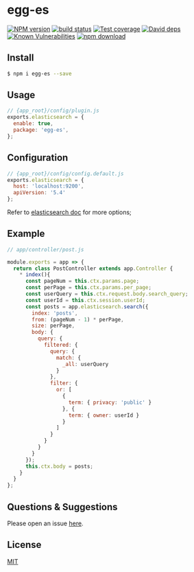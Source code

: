 # egg-es

[![NPM version][npm-image]][npm-url]
[![build status][travis-image]][travis-url]
[![Test coverage][codecov-image]][codecov-url]
[![David deps][david-image]][david-url]
[![Known Vulnerabilities][snyk-image]][snyk-url]
[![npm download][download-image]][download-url]

[npm-image]: https://img.shields.io/npm/v/egg-es.svg?style=flat-square
[npm-url]: https://npmjs.org/package/egg-es
[travis-image]: https://img.shields.io/travis/eggjs/egg-es.svg?style=flat-square
[travis-url]: https://travis-ci.org/eggjs/egg-es
[codecov-image]: https://img.shields.io/codecov/c/github/eggjs/egg-es.svg?style=flat-square
[codecov-url]: https://codecov.io/github/eggjs/egg-es?branch=master
[david-image]: https://img.shields.io/david/eggjs/egg-es.svg?style=flat-square
[david-url]: https://david-dm.org/eggjs/egg-es
[snyk-image]: https://snyk.io/test/npm/egg-es/badge.svg?style=flat-square
[snyk-url]: https://snyk.io/test/npm/egg-es
[download-image]: https://img.shields.io/npm/dm/egg-es.svg?style=flat-square
[download-url]: https://npmjs.org/package/egg-es

<!--
Description here.
-->

## Install

```bash
$ npm i egg-es --save
```

## Usage

```js
// {app_root}/config/plugin.js
exports.elasticsearch = {
  enable: true,
  package: 'egg-es',
};
```

## Configuration

```js
// {app_root}/config/config.default.js
exports.elasticsearch = {
  host: 'localhost:9200',
  apiVersion: '5.4'
};
```

Refer to [elasticsearch doc](https://www.elastic.co/guide/en/elasticsearch/client/javascript-api/current/configuration.html) for more options;

## Example

<!-- example here -->
```js
// app/controller/post.js

module.exports = app => {
  return class PostController extends app.Controller {
    * index(){
      const pageNum = this.ctx.params.page;
      const perPage = this.ctx.params.per_page;
      const userQuery = this.ctx.request.body.search_query;
      const userId = this.ctx.session.userId;
      const posts = app.elasticsearch.search({
        index: 'posts',
        from: (pageNum - 1) * perPage,
        size: perPage,
        body: {
          query: {
            filtered: {
              query: {
                match: {
                  _all: userQuery
                }
              },
              filter: {
                or: [
                  {
                    term: { privacy: 'public' }
                  }, {
                    term: { owner: userId }
                  }
                ]
              }
            }
          }
        }
      });
      this.ctx.body = posts;
    }
  }
};
```

## Questions & Suggestions

Please open an issue [here](https://github.com/eggjs/egg/issues).

## License

[MIT](LICENSE)
